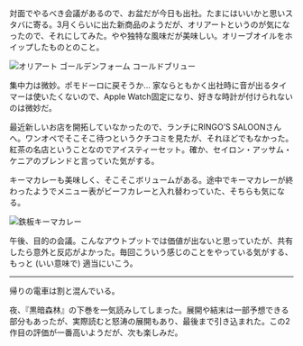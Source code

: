 対面でやるべき会議があるので、お盆だが今日も出社。たまにはいいかと思いスタバに寄る。3月くらいに出た新商品のようだが、オリアートというのが気になったので、それにしてみた。やや独特な風味だが美味しい。オリーブオイルをホイップしたものとのこと。

![オリアート ゴールデンフォーム コールドブリュー](https://photos.old.apkas.net/medium/202408/20240814-093714.webp)

集中力は微妙。ポモドーロに戻そうか... 家ならともかく出社時に音が出るタイマーは使いたくないので、Apple Watch固定になり、好きな時計が付けられないのは微妙だ。

最近新しいお店を開拓していなかったので、ランチにRINGO’S SALOONさんへ。ワンオペでそこそこ待つというクチコミを見たが、それほどでもなかった。紅茶の名店ということなのでアイスティーセット。確か、セイロン・アッサム・ケニアのブレンドと言っていた気がする。

キーマカレーも美味しく、そこそこボリュームがある。途中でキーマカレーが終わったようでメニュー表がビーフカレーと入れ替わっていた、そちらも気になる。

![鉄板キーマカレー](https://photos.old.apkas.net/medium/202408/20240814-130907.webp)

午後、目的の会議。こんなアウトプットでは価値が出ないと思っていたが、共有したら意外と反応がよかった。毎回こういう感じのことをやっている気がする、もっと (いい意味で) 適当にいこう。

---

帰りの電車は割と混んでいる。

夜、『黒暗森林』の下巻を一気読みしてしまった。展開や結末は一部予想できる部分もあったが、実際読むと怒涛の展開もあり、最後まで引き込まれた。この2作目の評価が一番高いようだが、次も楽しみだ。

